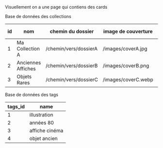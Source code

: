 Visuellement on a une page qui contiens des cards

Base de données des collections

| id | nom                | chemin du dossier     | image de couverture | Date de création | tags\_id |
| -- | ------------------ | --------------------- | ------------------- | ---------------- | -------- |
| 1  | Ma Collection A    | /chemin/vers/dossierA | /images/coverA.jpg  | 2025-05-07       | 1, 2     |
| 2  | Anciennes Affiches | /chemin/vers/dossierB | /images/coverB.png  | 2024-12-15       | 3        |
| 3  | Objets Rares       | /chemin/vers/dossierC | /images/coverC.webp | 2023-10-21       | 2, 4     |


Base de données des tags

| tags\_id | name           |
| -------- | -------------- |
| 1        | illustration   |
| 2        | années 80      |
| 3        | affiche cinéma |
| 4        | objet ancien   |